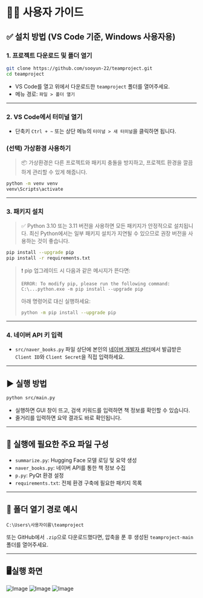 # 🧑‍💻 사용자 가이드

## ✅ 설치 방법 (VS Code 기준, Windows 사용자용)

### 1. 프로젝트 다운로드 및 폴더 열기

```bash
git clone https://github.com/sooyun-22/teamproject.git
cd teamproject
```

* VS Code를 열고 위에서 다운로드한 `teamproject` 폴더를 열어주세요.
* 메뉴 경로: `파일 > 폴더 열기`

---

### 2. VS Code에서 터미널 열기

* 단축키 `Ctrl + ~` 또는 상단 메뉴의 `터미널 > 새 터미널`을 클릭하면 됩니다.

### (선택) 가상환경 사용하기

> 📦 가상환경은 다른 프로젝트와 패키지 충돌을 방지하고, 프로젝트 환경을 깔끔하게 관리할 수 있게 해줍니다.

```bash
python -m venv venv
venv\Scripts\activate
```

---

### 3. 패키지 설치

> ✅ Python 3.10 또는 3.11 버전을 사용하면 모든 패키지가 안정적으로 설치됩니다.
> 최신 Python에서는 일부 패키지 설치가 지연될 수 있으므로 권장 버전을 사용하는 것이 좋습니다.

```bash
pip install --upgrade pip
pip install -r requirements.txt
```

> ❗ pip 업그레이드 시 다음과 같은 메시지가 뜬다면:
>
> ```
> ERROR: To modify pip, please run the following command:
> C:\...python.exe -m pip install --upgrade pip
> ```
>
> 아래 명령어로 대신 실행하세요:
>
> ```bash
> python -m pip install --upgrade pip
> ```

---

### 4. 네이버 API 키 입력

* `src/naver_books.py` 파일 상단에 본인의 [네이버 개발자 센터](https://developers.naver.com/main/)에서 발급받은 `Client ID`와 `Client Secret`을 직접 입력하세요.

---

## ▶ 실행 방법

```bash
python src/main.py
```

* 실행하면 GUI 창이 뜨고, 검색 키워드를 입력하면 책 정보를 확인할 수 있습니다.
* 줄거리를 입력하면 요약 결과도 바로 확인됩니다.

---

## 📌 실행에 필요한 주요 파일 구성

* `summarize.py`: Hugging Face 모델 로딩 및 요약 생성
* `naver_books.py`: 네이버 API를 통한 책 정보 수집
* `p.py`: PyQt 환경 설정
* `requirements.txt`: 전체 환경 구축에 필요한 패키지 목록

---

## 📁 폴더 열기 경로 예시

```text
C:\Users\사용자이름\teamproject
```

또는 GitHub에서 `.zip`으로 다운로드했다면, 압축을 푼 후 생성된 `teamproject-main` 폴더를 열어주세요.

---

## 🖥️실행 화면
![Image](https://github.com/user-attachments/assets/25041846-d465-41e1-8075-a20fe54f7324)
![Image](https://github.com/user-attachments/assets/27f19e65-4661-42e9-8910-1b87f0c97af6)
![Image](https://github.com/user-attachments/assets/74bba7ec-ac06-476e-8041-52e2323a7d06)
